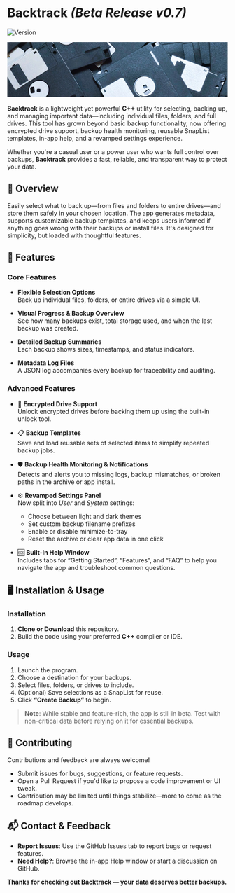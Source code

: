 # Backtrack *(Beta Release v0.7)*
![Version](https://img.shields.io/badge/version-v0.6-orange)

<p align="center">
  <img src="screenshot.jpg" alt="Screenshot">
</p>

**Backtrack** is a lightweight yet powerful **C++** utility for selecting, backing up, and managing important data—including individual files, folders, and full drives. This tool has grown beyond basic backup functionality, now offering encrypted drive support, backup health monitoring, reusable SnapList templates, in-app help, and a revamped settings experience.

Whether you're a casual user or a power user who wants full control over backups, **Backtrack** provides a fast, reliable, and transparent way to protect your data.

## 🚀 Overview

Easily select what to back up—from files and folders to entire drives—and store them safely in your chosen location. The app generates metadata, supports customizable backup templates, and keeps users informed if anything goes wrong with their backups or install files. It's designed for simplicity, but loaded with thoughtful features.

## 🧰 Features

### Core Features
- **Flexible Selection Options**  
  Back up individual files, folders, or entire drives via a simple UI.

- **Visual Progress & Backup Overview**  
  See how many backups exist, total storage used, and when the last backup was created.

- **Detailed Backup Summaries**  
  Each backup shows sizes, timestamps, and status indicators.

- **Metadata Log Files**  
  A JSON log accompanies every backup for traceability and auditing.

### Advanced Features
- 🔐 **Encrypted Drive Support**  
  Unlock encrypted drives before backing them up using the built-in unlock tool.

- 📋 **Backup Templates**  
  Save and load reusable sets of selected items to simplify repeated backup jobs.

- 🛡️ **Backup Health Monitoring & Notifications**  
  Detects and alerts you to missing logs, backup mismatches, or broken paths in the archive or app install.

- ⚙️ **Revamped Settings Panel**  
  Now split into *User* and *System* settings:
  - Choose between light and dark themes
  - Set custom backup filename prefixes
  - Enable or disable minimize-to-tray
  - Reset the archive or clear app data in one click

- 🆘 **Built-In Help Window**  
  Includes tabs for “Getting Started”, “Features”, and “FAQ” to help you navigate the app and troubleshoot common questions.

## 🖥️ Installation & Usage

### Installation
1. **Clone or Download** this repository.
2. Build the code using your preferred **C++** compiler or IDE.

### Usage
1. Launch the program.
2. Choose a destination for your backups.
3. Select files, folders, or drives to include.
4. (Optional) Save selections as a SnapList for reuse.
5. Click **“Create Backup”** to begin.

> **Note**: While stable and feature-rich, the app is still in beta. Test with non-critical data before relying on it for essential backups.

## 🤝 Contributing

Contributions and feedback are always welcome!  
- Submit issues for bugs, suggestions, or feature requests.  
- Open a Pull Request if you'd like to propose a code improvement or UI tweak.  
- Contribution may be limited until things stabilize—more to come as the roadmap develops.

## 📬 Contact & Feedback

- **Report Issues**: Use the GitHub Issues tab to report bugs or request features.  
- **Need Help?**: Browse the in-app Help window or start a discussion on GitHub.

**Thanks for checking out Backtrack — your data deserves better backups.**
